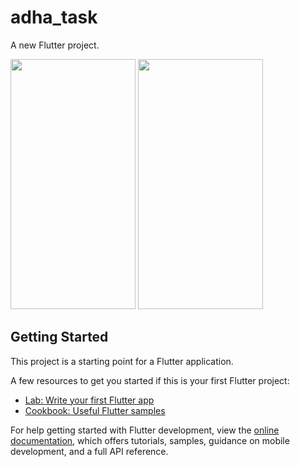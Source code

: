 # adha_task

A new Flutter project.

<img src="https://github.com/AbdellatifAmireh/adha_task/assets/16564493/bd624906-f19f-4b03-ac34-1ba893e88de9" width="200" height="400" />
<img src="https://github.com/AbdellatifAmireh/adha_task/assets/16564493/e9ed864e-4844-4482-89b0-ad7fe3e16796" width="200" height="400" />


## Getting Started

This project is a starting point for a Flutter application.

A few resources to get you started if this is your first Flutter project:

- [Lab: Write your first Flutter app](https://docs.flutter.dev/get-started/codelab)
- [Cookbook: Useful Flutter samples](https://docs.flutter.dev/cookbook)

For help getting started with Flutter development, view the
[online documentation](https://docs.flutter.dev/), which offers tutorials,
samples, guidance on mobile development, and a full API reference.
